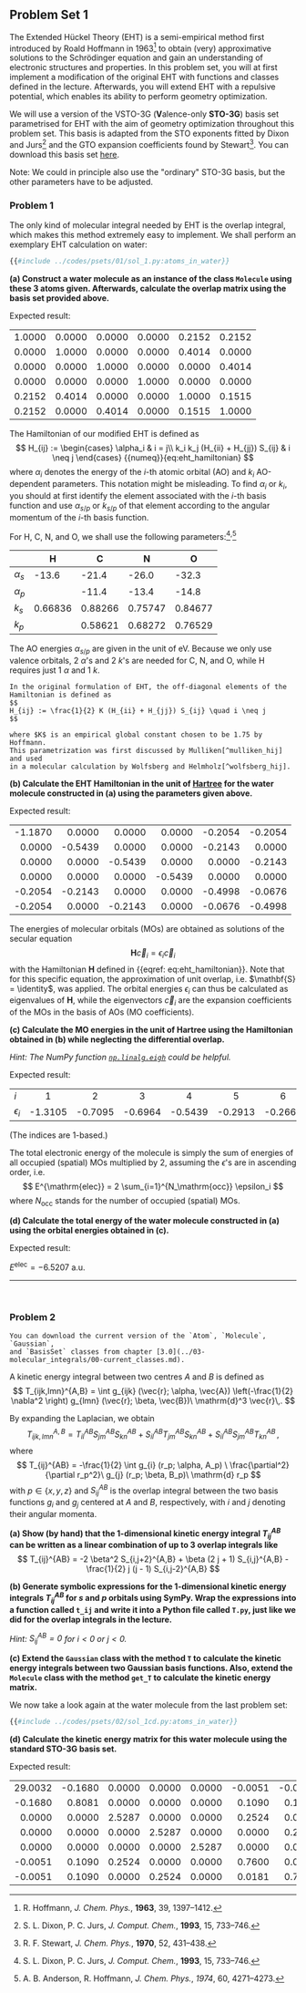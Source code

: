## Problem Set 1

The Extended Hückel Theory (EHT) is a semi-empirical method first 
introduced by Roald Hoffmann in 1963[^hoffmann_eht] to obtain (very) 
approximative solutions to the Schrödinger equation and gain an understanding 
of electronic structures and properties. In this problem set, you will at first 
implement a modification of the original EHT with functions and classes 
defined in the lecture. Afterwards, you will extend EHT with a repulsive 
potential, which enables its ability to perform geometry optimization.

We will use a version of the VSTO-3G 
(**V**alence-only **STO-3G**) basis set parametrised for EHT with the aim 
of geometry optimization throughout this problem set. 
This basis is adapted from the STO exponents fitted by 
Dixon and Jurs[^dixon_params] and the GTO expansion coefficients 
found by Stewart[^stewart_expansion]. You can download this basis set 
<a href="../codes/psets/01/vsto-3g.json" download>here</a>.

<span class="comment">
Note: We could in principle also use the "ordinary" STO-3G basis, 
but the other parameters have to be adjusted.
</span>

### Problem 1
The only kind of molecular integral needed by EHT is the overlap integral, 
which makes this method extremely easy to implement. We shall perform an 
exemplary EHT calculation on water:
```python
{{#include ../codes/psets/01/sol_1.py:atoms_in_water}}
```
**(a) Construct a water molecule as an instance of the class `Molecule` 
using these 3 atoms given. Afterwards, calculate the overlap matrix using 
the basis set provided above.** 

Expected result:

|        |        |        |        |        |        |
|--------|--------|--------|--------|--------|--------|
| 1.0000 | 0.0000 | 0.0000 | 0.0000 | 0.2152 | 0.2152 |
| 0.0000 | 1.0000 | 0.0000 | 0.0000 | 0.4014 | 0.0000 |
| 0.0000 | 0.0000 | 1.0000 | 0.0000 | 0.0000 | 0.4014 |
| 0.0000 | 0.0000 | 0.0000 | 1.0000 | 0.0000 | 0.0000 |
| 0.2152 | 0.4014 | 0.0000 | 0.0000 | 1.0000 | 0.1515 |
| 0.2152 | 0.0000 | 0.4014 | 0.0000 | 0.1515 | 1.0000 |

The Hamiltonian of our modified EHT is defined as 
$$
H_{ij} := 
\begin{cases}
\alpha_i & i = j\\
k_i k_j (H_{ii} + H_{jj}) S_{ij} & i \neq j
\end{cases}
{{numeq}}{eq:eht_hamiltonian}
$$
where $\alpha_i$ denotes the energy of the $i$-th atomic orbital (AO) 
and $k_i$ AO-dependent parameters. This notation might be misleading. To 
find $\alpha_i$ or $k_i$, you should at first identify the element associated 
with the $i$-th basis function and use $\alpha_{s/p}$ 
or $k_{s/p}$ of that element according to the angular momentum of the 
$i$-th basis function.

For H, C, N, and O, we shall use the following 
parameters:[^dixon_params]<sup>,</sup>[^anderson_alpha]

|              | H       | C       | N       |     O   |
|--------------|---------|---------|---------|---------|
| $\alpha_s$   | -13.6   | -21.4   | -26.0   | -32.3   |
| $\alpha_p$   |         | -11.4   | -13.4   | -14.8   |
| $k_s$        | 0.66836 | 0.88266 | 0.75747 | 0.84677 |
| $k_p$        |         | 0.58621 | 0.68272 | 0.76529 |

The AO energies $\alpha_{s/p}$ are given in the unit of eV.
Because we only use valence orbitals, <nobr>2 $\alpha$'s</nobr> and 
<nobr>2 $k$'s</nobr> are needed for C, N, and O, while H requires just 
<nobr>1 $\alpha$</nobr> and <nobr>1 $k$</nobr>.

```admonish info title="Note on the original EHT" collapsible=true
In the original formulation of EHT, the off-diagonal elements of the 
Hamiltonian is defined as
$$
H_{ij} := \frac{1}{2} K (H_{ii} + H_{jj}) S_{ij} \quad i \neq j
$$

where $K$ is an empirical global constant chosen to be 1.75 by Hoffmann. 
This parametrization was first discussed by Mulliken[^mulliken_hij] and used 
in a molecular calculation by Wolfsberg and Helmholz[^wolfsberg_hij]. 
```


**(b) Calculate the EHT Hamiltonian in the unit of 
[Hartree](https://en.wikipedia.org/wiki/Hartree) for the water molecule 
constructed in (a) using the parameters given above.** 

Expected result:

|        |         |         |         |          |          |
|-------:|--------:|--------:|--------:|---------:|---------:|
| -1.1870|   0.0000|   0.0000|   0.0000|  -0.2054 |  -0.2054 |
|  0.0000|  -0.5439|   0.0000|   0.0000|  -0.2143 |   0.0000 |
|  0.0000|   0.0000|  -0.5439|   0.0000|   0.0000 |  -0.2143 |
|  0.0000|   0.0000|   0.0000|  -0.5439|   0.0000 |   0.0000 |
| -0.2054|  -0.2143|   0.0000|   0.0000|  -0.4998 |  -0.0676 |
| -0.2054|   0.0000|  -0.2143|   0.0000|  -0.0676 |  -0.4998 |

The energies of molecular orbitals (MOs) are obtained as solutions of the 
secular equation
$$
  \bm{H} \vec{c}_i = \epsilon_i \vec{c}_i
$$
with the Hamiltonian $\bm{H}$ defined in {{eqref: eq:eht_hamiltonian}}.
Note that for this specific equation, the approximation of unit overlap,
i.e. $\mathbf{S} = \identity$, was applied.
The orbital energies $\epsilon_i$ can thus be calculated as
eigenvalues of $\mathbf{H}$, while the eigenvectors $\vec{c}_i$ are the
expansion coefficients of the MOs in the basis of AOs (MO coefficients).

**(c) Calculate the MO energies in the unit of Hartree using the 
Hamiltonian obtained in (b) while neglecting the differential overlap.**

_Hint: The NumPy function 
[`np.linalg.eigh`](https://numpy.org/doc/stable/reference/generated/numpy.linalg.eigh.html)
could be helpful._

Expected result:

|              |        |        |        |        |        |        |
|--------------|:------:|:------:|:------:|:------:|:------:|:------:|
| $i$          | 1      | 2      | 3      | 4      | 5      | 6      |
| $\epsilon_i$ | -1.3105| -0.7095| -0.6964| -0.5439| -0.2913| -0.2665|

(The indices are 1-based.)

The total electronic energy of the molecule is simply the sum of energies of 
all occupied (spatial) MOs multiplied by 2, assuming the 
$\epsilon$'s are in ascending order, i.e.
$$
E^{\mathrm{elec}} = 2 \sum_{i=1}^{N_\mathrm{occ}} \epsilon_i
$$
where $N_{\mathrm{occ}}$ stands for the number of occupied (spatial) MOs.

**(d) Calculate the total energy of the water molecule constructed in (a) 
using the orbital energies obtained in (c).**

Expected result:

$E^{\mathrm{elec}} = -6.5207\ \mathrm{a.u.}$

[^hoffmann_eht]: R. Hoffmann, _J. Chem. Phys._, **1963**, 39, 1397&ndash;1412.

[^dixon_params]: S. L. Dixon, P. C. Jurs, _J. Comput. Chem._, **1993**, 15, 733&ndash;746.

[^stewart_expansion]: R. F. Stewart, _J. Chem. Phys._, **1970**, 52, 431&ndash;438.

[^anderson_alpha]: A. B. Anderson, R. Hoffmann, _J. Chem. Phys._, *1974*, 60, 4271&ndash;4273.

[^mulliken_hij]: R. S. Mulliken, _J. Chim. Phys._, **1949**, 46, 497&ndash;542.

[^wolfsberg_hij]: M. A. X. Wolfsberg, L. Helmholz, _J. Chem. Phys._, **1952**, 20, 837&ndash;843.

---
&nbsp;

### Problem 2

```admonish tip
You can download the current version of the `Atom`, `Molecule`, `Gaussian`,
and `BasisSet` classes from chapter [3.0](../03-molecular_integrals/00-current_classes.md).
```


A kinetic energy integral between two centres $A$ and $B$ is 
defined as
$$
T_{ijk,lmn}^{A,B} = 
\int g_{ijk} (\vec{r}; \alpha, \vec{A}) 
\left(-\frac{1}{2} \nabla^2 \right)
g_{lmn} (\vec{r}; \beta, \vec{B})\ \mathrm{d}^3 \vec{r}\,.
$$

By expanding the Laplacian, we obtain
$$
T_{ijk,lmn}^{A,B} =
 T_{il}^{AB} S_{jm}^{AB} S_{kn}^{AB} +
 S_{il}^{AB} T_{jm}^{AB} S_{kn}^{AB} +
 S_{il}^{AB} S_{jm}^{AB} T_{kn}^{AB}\,,
$$
where 
$$
    T_{ij}^{AB} = -\frac{1}{2} \int g_{i} (r_p; \alpha, A_p)
    \ \frac{\partial^2}{\partial r_p^2}\ 
    g_{j} (r_p; \beta, B_p)\ \mathrm{d} r_p
$$
with $p \in \{x, y, z\}$ and $S_{ij}^{AB}$ is the overlap 
integral between the two basis functions $g_i$ and $g_j$ 
centered at $A$ and $B$, respectively, with $i$ and $j$ 
denoting their angular momenta.

**(a) Show (by hand) that the 1-dimensional kinetic energy integral 
$T_{ij}^{AB}$ can be written as a linear combination of up to 
3 overlap integrals like**
$$
T_{ij}^{AB} = 
  -2 \beta^2 S_{i,j+2}^{A,B} + 
  \beta (2 j + 1) S_{i,j}^{A,B} - 
  \frac{1}{2} j (j - 1) S_{i,j-2}^{A,B}
$$

**(b) Generate symbolic expressions for the 1-dimensional kinetic energy 
integrals $T_{ij}^{AB}$ for $s$ and $p$ orbitals using SymPy. 
Wrap the expressions into a function called `t_ij` and write it **into a **Python** file called** `T.py`, just like we did for the overlap integrals in the 
lecture.**

*Hint: $S_{ij}^{AB} = 0$ for $i < 0$ or $j < 0$.*

**(c) Extend the `Gaussian` class with the method `T` to calculate the 
kinetic energy integrals between two Gaussian basis functions. Also, 
extend the `Molecule` class with the method `get_T` to calculate the 
kinetic energy matrix.**

We now take a look again at the water molecule from the last problem set:
```python
{{#include ../codes/psets/02/sol_1cd.py:atoms_in_water}}
```
**(d) Calculate the kinetic energy matrix for this water molecule using 
the standard STO-3G basis set.**

Expected result:

|          |          |          |          |          |          |          |
|---------:|---------:|---------:|---------:|---------:|---------:|---------:|
|  29.0032 |  -0.1680 |   0.0000 |   0.0000 |   0.0000 | -0.0051  | -0.0051  |
|  -0.1680 |   0.8081 |   0.0000 |   0.0000 |   0.0000 |  0.1090  |  0.1090  |
|   0.0000 |   0.0000 |   2.5287 |   0.0000 |   0.0000 |  0.2524  |   0.0000 |
|   0.0000 |   0.0000 |   0.0000 |   2.5287 |   0.0000 |   0.0000 |  0.2524  |
|   0.0000 |   0.0000 |   0.0000 |   0.0000 |   2.5287 |   0.0000 |   0.0000 |
| -0.0051  |   0.1090 |   0.2524 |   0.0000 |   0.0000 |  0.7600  |  0.0181  |
| -0.0051  |   0.1090 |   0.0000 |   0.2524 |   0.0000 |  0.0181  |  0.7600  |

